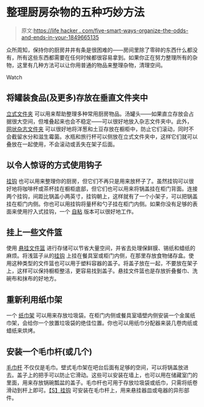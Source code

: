 # 整理厨房杂物的五种巧妙方法

> 原文:[https://life hacker . com/five-smart-ways-organize-the-odds-and-ends-in-your-1849665135](https://lifehacker.com/five-clever-ways-to-organize-the-odds-and-ends-in-your-1849665135)

众所周知，保持你的厨房井井有条是很困难的——房间里除了零碎的东西什么都没有，所有这些东西都需要在任何时候都很容易拿到。如果你正在努力整理所有的杂物，这里有几种方法可以让你用普通的物品来整理杂物，清理空间。

Watch

## 将罐装食品(及更多)存放在垂直文件夹中

[立式文件夹](https://www.staples.com/tru-red-plastic-magazine-file-teal-tr55283/product_24380398) 可以用来帮助整理多种常用厨房物品。汤罐头——如果直立存放会占据很大空间，但堆叠起来也会不稳定——可以很好地放入杂志文件夹中。此外， [网状杂志文件夹](https://www.target.com/p/mesh-magazine-file-black-brightroom-8482/-/A-53820984?ref=tgt_adv_XS000000&AFID=google_pla_df_free_online&CPNG=Seasonal&adgroup=81-8) 可以很好地将洋葱和土豆存放在橱柜中，防止它们滚动，同时不会截留水分和滋生霉菌。水瓶和旅行杯可以侧放在立式文件夹中，这样它们就可以叠放在一起使用，不会滚动或丢失在架子后面。

## 以令人惊讶的方式使用钩子

[挂钩](https://www.acehardware.com/departments/hardware/hooks-and-screw-eyes/hooks/51529?store=16144) 也可以用来整理你的厨房，但它们不再只是用来放杯子了。虽然挂钩可以很好地将咖啡杯或茶杯挂在橱柜底部，但它们也可以用来将锅盖挂在柜门背面。连接两个挂钩，间距比锅盖小两英寸，挂钩朝上，这样就有了一个小架子，可以把锅盖挂在柜门内侧。你也可以用挂钩将量杯和勺子挂在柜门内侧。如果你没有足够的表面来使用拧入式挂钩，一个 [自粘](https://www.target.com/p/command-medium-sized-wire-toggle-decorative-hook-white/-/A-16755089?ref=tgt_adv_XS000000&AFID=google_pla_df&fndsrc=tgtao&DFA=71700000012510712&CPNG=PLA_Home%2BImprovement%2BShopping%7CHome%2BImprovement_Ecomm_Home&adgroup=SC_Home%2BImprovement_Decorative+Hardware&LID=700000001170770pgs&LNM=PRODUCT_GROUP&network=g&device=c&location=9032930&targetid=aud-1739091817601:pla-1460864919046&ds_rl=1246978&ds_rl=1247068&gclid=Cj0KCQjw166aBhDEARIsAMEyZh5B5q3XGBPj3jfVpboyRsrzOGr7s2Cpxl-GvSn2nEfqD06uK6am1E0aAiOGEALw_wcB&gclsrc=aw.ds) 版本可以很好地工作。

## 挂上一些文件篮

使用 [悬挂文件篮](https://www.target.com/p/mesh-hanging-file-box-black-brightroom-8482/-/A-83901206?ref=tgt_adv_XS000000&AFID=google_pla_df_free_online&CPNG=Seasonal&adgroup=81-8) 进行存储可以节省大量空间，并省去处理保鲜膜、锡纸和蜡纸的麻烦。将浅篮子从的[挂钩](https://www.acehardware.com/departments/hardware/hooks-and-screw-eyes/hooks/51529?store=16144) 上挂在餐具室或柜门内侧，在那里存放食物储存盒。使用这种类型的文件篮也可以用于塑料容器的盖子。将盖子放在一起，不要放在架子上，这样可以保持橱柜整洁，更容易找到盖子。悬挂文件篮也是存放折叠餐巾、洗碗布和抹布的好地方。

## 重新利用纸巾架

一个 [纸巾架](https://www.target.com/p/interdesign-swivel-wall-mount-steel-paper-towel-holder-bronze/-/A-53440929#lnk=sametab) 可以用来存放垃圾袋。在柜门内侧或餐具室墙壁内侧安装一个金属纸巾架，会给你一个放置垃圾袋的绝佳位置。你也可以用纸巾分配器来装几卷肉纸或蜡纸来烘烤。

## 安装一个毛巾杆(或几个)

[毛巾杆](https://www.target.com/p/24-34-modern-towel-bar-chrome-threshold-8482/-/A-82254814?ref=tgt_adv_XS000000&AFID=google_pla_df_free_online&CPNG=Bath&adgroup=64-19) 不仅仅是毛巾。壁式毛巾架在吧台后面有足够的空间，可以将锅盖放进去。盖子上的把手可以防止它滑动。这些可以安装在墙上，也可以用在储藏室门的里面，用来存放锅碗瓢盆的盖子。毛巾杆也可用于存放垃圾袋或纸巾，只需将纸卷滑动到杆上即可。[【S】挂钩](https://www.ikea.com/us/en/p/kungsfors-s-hook-stainless-steel-20334922/) 可安装在毛巾杆上，用来悬挂器皿或电器的异形部件。